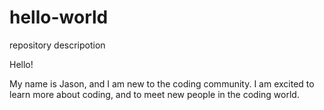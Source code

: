 # hello-world
repository descripotion

Hello!

My name is Jason, and I am new to the coding community.  I am excited to learn more about coding, and to meet new people in the coding world. 
